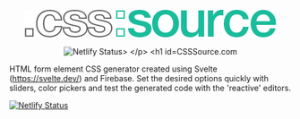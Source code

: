 <p align="center">
 <img src="https://github.com/NSDrowned/css-source/blob/master/public/assets/img/logo-lightback.png" alt="CSS Source">
</p>

<p align="center">
 <img src="https://api.netlify.com/api/v1/badges/dfacc4c8-8c50-4d34-94bd-5b7253c022fd/deploy-status" alt="Netlify Status>
</p>

# CSSSource.com
HTML form element CSS generator created using Svelte (https://svelte.dev/) and Firebase. Set the desired options quickly with sliders, color pickers and test the generated code with the 'reactive' editors.

[![Netlify Status](https://api.netlify.com/api/v1/badges/dfacc4c8-8c50-4d34-94bd-5b7253c022fd/deploy-status)](https://app.netlify.com/sites/csssource/deploys)
